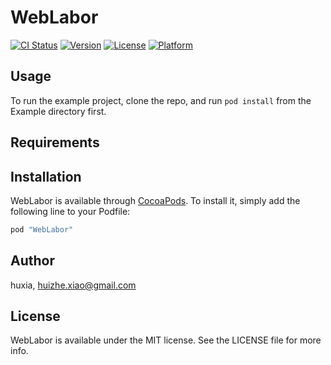# WebLabor

[![CI Status](http://img.shields.io/travis/dashi/WebLabor.svg?style=flat)](https://travis-ci.org/dashi/WebLabor)
[![Version](https://img.shields.io/cocoapods/v/WebLabor.svg?style=flat)](http://cocoapods.org/pods/WebLabor)
[![License](https://img.shields.io/cocoapods/l/WebLabor.svg?style=flat)](http://cocoapods.org/pods/WebLabor)
[![Platform](https://img.shields.io/cocoapods/p/WebLabor.svg?style=flat)](http://cocoapods.org/pods/WebLabor)

## Usage

To run the example project, clone the repo, and run `pod install` from the Example directory first.

## Requirements

## Installation

WebLabor is available through [CocoaPods](http://cocoapods.org). To install
it, simply add the following line to your Podfile:

```ruby
pod "WebLabor"
```

## Author

huxia, huizhe.xiao@gmail.com

## License

WebLabor is available under the MIT license. See the LICENSE file for more info.
